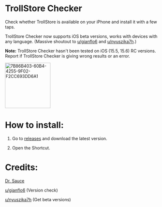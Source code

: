 # TrollStore Checker

Check whether TrollStore is available on your iPhone and install it with a few taps.

TrollStore Checker now supports iOS beta versions, works with devices with any language. (Massive shoutout to [u/gianflo6](https://www.reddit.com/user/gianflo6) and [u/nyuszika7h](https://www.reddit.com/user/nyuszika7h).)

**Note:** TrollStore Checker hasn't been tested on iOS (15.5, 15.6) RC versions. Report if TrollStore Checker is giving wrong results or an error.

<img width="150" alt="7B86B403-60B4-4255-9F02-F2CC693DD6A1" src="https://user-images.githubusercontent.com/82555878/197333210-428913ba-c8d0-476b-9ae8-c3b981e73f2f.png">

# How to install:

1. Go to [releases](https://github.com/Dr-Sauce/TrollStoreChecker/releases) and download the latest version.

2. Open the Shortcut. 

# Credits:

[Dr. Sauce](m.blog.naver.com/sauce2011])

[u/gianflo6](https://www.reddit.com/r/shortcuts/comments/fnp34c/comment/flbjtzm/) (Version check)

[u/nyuszika7h](https://www.reddit.com/user/nyuszika7h) (Get beta versions)
